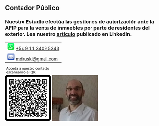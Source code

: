 <html>
<head>
  <title>Marcelo Kukulanski | Contador público</title>
</head>
<body>
</body>
</html>

<!--
<meta property="og:title" content="Marcelo Kukulanski" />
<meta name="description" content="Contador Público" />
<meta property="og:url" content="https://mdkuski.github.io/" />
<meta property="og:image" content="https://raw.githubusercontent.com/mdkuski/mdkuski.github.io/master/files/mdkuski.png" />
-->

## Contador Público

### Nuestro Estudio efectúa las gestiones de autorización ante la AFIP para la venta de inmuebles por parte de residentes del exterior. Lea nuestro [artículo](https://www.linkedin.com/pulse/residentes-en-el-exterior-c%C3%B3mo-vendo-mi-inmueble-marcelo-kukulanski) publicado en LinkedIn.


||
|-|
|<img src="./files/wsp_128x128.png" alt="Whatsapp" width="24"/> [+54 9 11 3409 5343](tel:+5491134095343)|
|<img src="./files/email_128x128.png" alt="Email" width="24"/> [mdkuski@gmail.com](mailto:mdkuski@gmail.com)|


<img src="./files/qr_vcard.png" alt="QR" width="150"/> <img src="./files/mdkuski.png" alt="photo" width="150"/>

